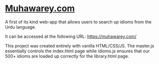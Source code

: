 # [Muhawarey.com](https://muhawarey.com/)

A first of its kind web-app that allows users to search up idioms from the Urdu language.

It can be accessed at the following URL: https://muhawarey.com/

This project was created entirely with vanilla HTML/CSS/JS. The master.js essentially controls the index.html page while idioms.js ensures that our 500+ idioms are loaded up correctly for the library.html page.
